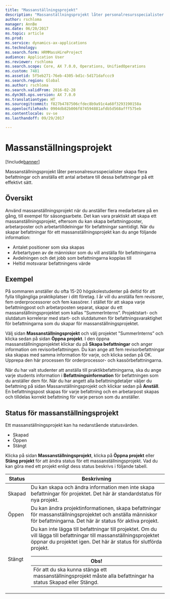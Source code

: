 ```yaml
---
title: "Massanställningsprojekt"
description: "Massanställningsprojekt låter personalresursspecialister skapa flera befattningar och anställa ett antal arbetare till dessa befattningar på ett effektivt sätt."
author: rschloma
manager: AnnBe
ms.date: 06/20/2017
ms.topic: article
ms.prod: 
ms.service: dynamics-ax-applications
ms.technology: 
ms.search.form: HRMMassHireProject
audience: Application User
ms.reviewer: rschloma
ms.search.scope: Core, AX 7.0.0, Operations, UnifiedOperations
ms.custom: 7481
ms.assetid: 5f5eb271-76eb-4305-bd1c-5d171dafccc9
ms.search.region: Global
ms.author: rschloma
ms.search.validFrom: 2016-02-28
ms.dyn365.ops.version: AX 7.0.0
ms.translationtype: HT
ms.sourcegitcommit: f827b4787506cfdec8b9a91c4a68f3293190158a
ms.openlocfilehash: 0904db82b006f874594881afdb5d568afff575eb
ms.contentlocale: sv-se
ms.lasthandoff: 09/29/2017

---
```


# <a name="mass-hire-projects"></a>Massanställningsprojekt

[!include[banner](../includes/banner.md)]


Massanställningsprojekt låter personalresursspecialister skapa flera befattningar och anställa ett antal arbetare till dessa befattningar på ett effektivt sätt.

<a name="overview"></a>Översikt
--------

Använd massanställningsprojekt när du anställer flera medarbetare på en gång, till exempel för säsongsarbete. Det kan vara praktiskt att skapa ett massanställningsprojekt, eftersom du kan skapa befattningposter, arbetarposter och arbetartilldelningar för befattningar samtidigt. När du skapar befattningar för ett massanställningsprojekt kan du ange följande information:
-   Antalet positioner som ska skapas
-   Arbetartypen av de människor som du vill anställa för befattningarna
-   Avdelningen och det jobb som befattningarna kopplas till
-   Heltid motsvarar befattningens värde

## <a name="example"></a>Exempel
På sommaren anställer du ofta 15-20 högskolestudenter på deltid för att fylla tillgängliga praktikplatser i ditt företag. I år vill du anställa fem revisorer, fem orderprocessorer och fem kassörer. I stället för att skapa varje befattningpost och arbetarposten separat, skapar du ett massanställningsprojektet som kallas ”SummerInterns”. Projektstart- och slutdatum korrelerar med start- och slutdatumen för befattningsvaraktighet för befattningarna som du skapar för massanställningsprojektet. 

Välj sidan **Massanställningsprojekt** och välj projektet "SummerInterns” och klicka sedan på sidan **Öppna projekt**. I den öppna massanställningsprojektet klickar du på **Skapa befattningar** och anger information om revisorbefattningen. Du kan ange att fem revisorbefattningar ska skapas med samma information för varje, och klicka sedan på OK. Upprepa den här processen för orderprocessor- och kassörbefattningarna. 

När du har valt studenter att anställa till praktikbefattningarna, ska du ange varje students information i **Befattningsinformation** för befattningen som du anställer dem för. När du har angett alla befattningdetaljer väljer du befattning på sidan Massanställningsprojekt och klickar sedan på **Anställ**. En befattningspost skapas för varje befattning och en arbetarpost skapas och tilldelas korrekt befattning för varje person som du anställer.

## <a name="mass-hire-project-statuses"></a>Status för massanställningsprojekt
Ett massanställningsprojekt kan ha nedanstående statusvärden.
-   Skapad
-   Öppen
-   Stängt

Klicka på sidan **Massanställningsprojekt**, klicka på **Öppna projekt** eller **Stäng projekt** för att ändra status för ett massanställningsprojekt. Vad du kan göra med ett projekt enligt dess status beskrivs i följande tabell.

<table>
<thead>
<tr class="header">
<th>Status</th>
<th>Beskrivning</th>
</tr>
</thead>
<tbody>
<tr class="odd">
<td>Skapad</td>
<td>Du kan skapa och ändra information men inte skapa befattningar för projektet. Det här är standardstatus för nya projekt.</td>
</tr>
<tr class="even">
<td>Öppen</td>
<td>Du kan ändra projektinformationen, skapa befattningar för massanställningsprojektet och anställa människor för befattningarna. Det här är status för aktiva projekt.</td>
</tr>
<tr class="odd">
<td>Stängt</td>
<td>Du kan inte lägga till befattningar till projektet. Om du vill lägga till befattningar till massanställningsprojektet öppnar du projektet igen. Det här är status för slutförda projekt.
<div class="alert">
<table>
<thead>
<tr class="header">
<th><strong>Obs! </strong></th>
</tr>
</thead>
<tbody>
<tr class="odd">
<td>För att du ska kunna stänga ett massanställningsprojekt måste alla befattningar ha status Skapad eller Stängd.</td>
</tr>
</tbody>
</table>
</div></td>
</tr>
</tbody>
</table>

 






